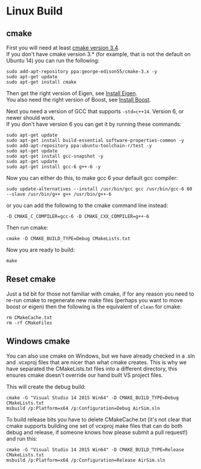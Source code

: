 # Linux Build

## cmake    

First you will need at least [cmake version  3.4](https://cmake.org/install/).  
If you don't have cmake version 3.* (for example, that is not the default on Ubuntu 14) you can run the following:

````
sudo add-apt-repository ppa:george-edison55/cmake-3.x -y
sudo apt-get update
sudo apt-get install cmake
````

Then get the right version of Eigen, see [Install Eigen](install_eigen.md).  
You also need the right version of Boost, see [Install Boost](install_boost.md).

Next you need a version of GCC that supports `-std=c++14`.  Version 6, or newer should work.  
If you don't have version 6 you can get it by running these commands:
````
sudo apt-get update
sudo apt-get install build-essential software-properties-common -y
sudo add-apt-repository ppa:ubuntu-toolchain-r/test -y
sudo apt-get update
sudo apt-get install gcc-snapshot -y
sudo apt-get update
sudo apt-get install gcc-6 g++-6 -y
````

Now you can either do this, to make gcc 6 your default gcc compiler:
````
sudo update-alternatives --install /usr/bin/gcc gcc /usr/bin/gcc-6 60 --slave /usr/bin/g++ g++ /usr/bin/g++-6
````
or you can add the following to the cmake command line instead:
````
-D CMAKE_C_COMPILER=gcc-6 -D CMAKE_CXX_COMPILER=g++-6
````

Then run cmake:
````
cmake -D CMAKE_BUILD_TYPE=Debug CMakeLists.txt

````

Now you are ready to build:
````
make
````

## Reset cmake

Just a tid bit for those not familiar with cmake, if for any reason you need to re-run cmake to regenerate new make files
(perhaps you want to move boost or eigen) then the following is the equivalent of `clean` for cmake:
````
rm CMakeCache.txt 
rm -rf CMakeFiles
````


## Windows cmake

You can also use cmake on Windows, but we have already checked in a .sln and .vcxproj files that are nicer than what
cmake creates.  This is why we have separated the CMakeLists.txt files into a different directory, this ensures cmake 
doesn't override our hand built VS project files.

This will create the debug build:

    cmake -G "Visual Studio 14 2015 Win64" -D CMAKE_BUILD_TYPE=Debug CMakeLists.txt
    msbuild /p:Platform=x64 /p:Configuration=Debug AirSim.sln
    
To build release bits you have to delete CMakeCache.txt (it's not clear that cmake supports building
one set of vcxproj make files that can do both debug and release, if someone knows how please submit a pull request!)
and run this:
    
    cmake -G "Visual Studio 14 2015 Win64" -D CMAKE_BUILD_TYPE=Release CMakeLists.txt
    msbuild /p:Platform=x64 /p:Configuration=Release AirSim.sln

